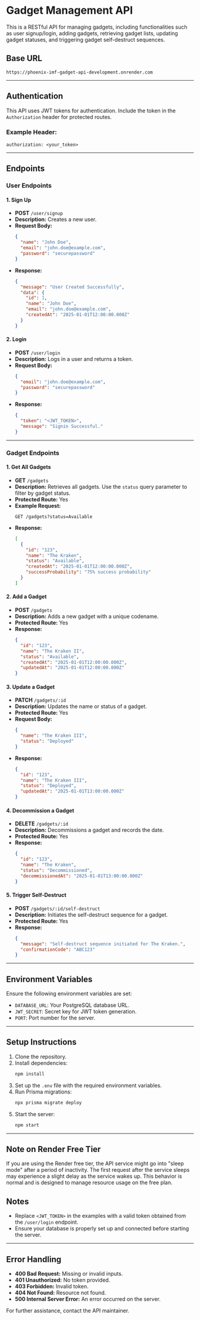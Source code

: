 # Gadget Management API

This is a RESTful API for managing gadgets, including functionalities such as user signup/login, adding gadgets, retrieving gadget lists, updating gadget statuses, and triggering gadget self-destruct sequences.

## Base URL
```
https://phoenix-imf-gadget-api-development.onrender.com
```

---

## Authentication
This API uses JWT tokens for authentication. Include the token in the `Authorization` header for protected routes.

### Example Header:
```
authorization: <your_token>
```

---

## Endpoints

### **User Endpoints**

#### 1. **Sign Up**
- **POST** `/user/signup`
- **Description:** Creates a new user.
- **Request Body:**
  ```json
  {
    "name": "John Doe",
    "email": "john.doe@example.com",
    "password": "securepassword"
  }
  ```
- **Response:**
  ```json
  {
    "message": "User Created Successfully",
    "data": {
      "id": 1,
      "name": "John Doe",
      "email": "john.doe@example.com",
      "createdAt": "2025-01-01T12:00:00.000Z"
    }
  }
  ```

#### 2. **Login**
- **POST** `/user/login`
- **Description:** Logs in a user and returns a token.
- **Request Body:**
  ```json
  {
    "email": "john.doe@example.com",
    "password": "securepassword"
  }
  ```
- **Response:**
  ```json
  {
    "token": "<JWT_TOKEN>",
    "message": "Signin Successful."
  }
  ```

---

### **Gadget Endpoints**

#### 1. **Get All Gadgets**
- **GET** `/gadgets`
- **Description:** Retrieves all gadgets. Use the `status` query parameter to filter by gadget status.
- **Protected Route:** Yes
- **Example Request:**
  ```
  GET /gadgets?status=Available
  ```
- **Response:**
  ```json
  [
    {
      "id": "123",
      "name": "The Kraken",
      "status": "Available",
      "createdAt": "2025-01-01T12:00:00.000Z",
      "successProbability": "75% success probability"
    }
  ]
  ```

#### 2. **Add a Gadget**
- **POST** `/gadgets`
- **Description:** Adds a new gadget with a unique codename.
- **Protected Route:** Yes
- **Response:**
  ```json
  {
    "id": "123",
    "name": "The Kraken II",
    "status": "Available",
    "createdAt": "2025-01-01T12:00:00.000Z",
    "updatedAt": "2025-01-01T12:00:00.000Z"
  }
  ```

#### 3. **Update a Gadget**
- **PATCH** `/gadgets/:id`
- **Description:** Updates the name or status of a gadget.
- **Protected Route:** Yes
- **Request Body:**
  ```json
  {
    "name": "The Kraken III",
    "status": "Deployed"
  }
  ```
- **Response:**
  ```json
  {
    "id": "123",
    "name": "The Kraken III",
    "status": "Deployed",
    "updatedAt": "2025-01-01T13:00:00.000Z"
  }
  ```

#### 4. **Decommission a Gadget**
- **DELETE** `/gadgets/:id`
- **Description:** Decommissions a gadget and records the date.
- **Protected Route:** Yes
- **Response:**
  ```json
  {
    "id": "123",
    "name": "The Kraken",
    "status": "Decommissioned",
    "decommissionedAt": "2025-01-01T13:00:00.000Z"
  }
  ```

#### 5. **Trigger Self-Destruct**
- **POST** `/gadgets/:id/self-destruct`
- **Description:** Initiates the self-destruct sequence for a gadget.
- **Protected Route:** Yes
- **Response:**
  ```json
  {
    "message": "Self-destruct sequence initiated for The Kraken.",
    "confirmationCode": "ABC123"
  }
  ```

---

## Environment Variables
Ensure the following environment variables are set:
- `DATABASE_URL`: Your PostgreSQL database URL.
- `JWT_SECRET`: Secret key for JWT token generation.
- `PORT`: Port number for the server.

---

## Setup Instructions
1. Clone the repository.
2. Install dependencies:
   ```bash
   npm install
   ```
3. Set up the `.env` file with the required environment variables.
4. Run Prisma migrations:
   ```bash
   npx prisma migrate deploy
   ```
5. Start the server:
   ```bash
   npm start
   ```

---

## Note on Render Free Tier

If you are using the Render free tier, the API service might go into "sleep mode" after a period of inactivity. The first request after the service sleeps may experience a slight delay as the service wakes up. This behavior is normal and is designed to manage resource usage on the free plan.

## Notes
- Replace `<JWT_TOKEN>` in the examples with a valid token obtained from the `/user/login` endpoint.
- Ensure your database is properly set up and connected before starting the server.

---

## Error Handling
- **400 Bad Request:** Missing or invalid inputs.
- **401 Unauthorized:** No token provided.
- **403 Forbidden:** Invalid token.
- **404 Not Found:** Resource not found.
- **500 Internal Server Error:** An error occurred on the server.

For further assistance, contact the API maintainer.

